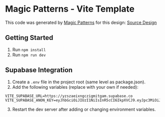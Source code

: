 # Magic Patterns - Vite Template

This code was generated by [Magic Patterns](https://magicpatterns.com) for this design: [Source Design](https://www.magicpatterns.com/c/vgyrdcyrepazwgiptpjypg)

## Getting Started

1. Run `npm install`
2. Run `npm run dev`

## Supabase Integration

1. Create a `.env` file in the project root (same level as package.json).
2. Add the following variables (replace with your own if needed):

```
VITE_SUPABASE_URL=https://yzszaeixngczigmitgam.supabase.co
VITE_SUPABASE_ANON_KEY=eyJhbGciOiJIUzI1NiIsInR5cCI6IkpXVCJ9.eyJpc3MiOiJzdXBhYmFzZSIsInJlZiI6Inl6c3phZWl4bmdjemlnbWl0Z2FtIiwicm9sZSI6ImFub24iLCJpYXQiOjE3NTE0NzU1NjYsImV4cCI6MjA2NzA1MTU2Nn0.LhHUSxjsMav6Y9YdDCumFmYzt1bu9_ZNOHD1m4RvYeI
```

3. Restart the dev server after adding or changing environment variables.
